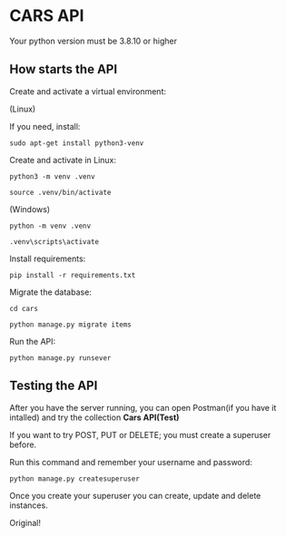 # CARS API
Your python version must be 3.8.10 or higher
## How starts the API
Create and activate a virtual environment:

(Linux)

If you need, install:
```
sudo apt-get install python3-venv
```
Create and activate in Linux:
```
python3 -m venv .venv
```
```
source .venv/bin/activate
```
(Windows)
```
python -m venv .venv
```
```
.venv\scripts\activate
```
Install requirements:
```
pip install -r requirements.txt
```

Migrate the database:
```
cd cars
```
```
python manage.py migrate items
```

Run the API:
```
python manage.py runsever
```

## Testing the API
After you have the server running, you can open Postman(if you have it intalled) and try the collection **Cars API(Test)**

If you want to try POST, PUT or DELETE; you must create a superuser before.

Run this command and remember your username and password:
```
python manage.py createsuperuser
```
Once you create your superuser you can create, update and delete instances.

Original!